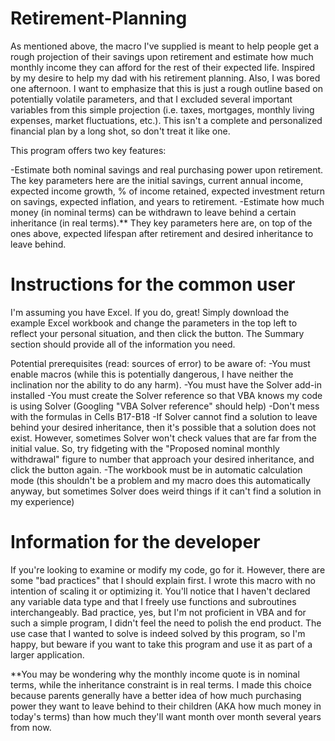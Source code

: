 # Retirement-Planning

As mentioned above, the macro I've supplied is meant to help people get a rough projection of their savings upon retirement and estimate how much monthly income they can afford for the rest of their expected life. Inspired by my desire to help my dad with his retirement planning. Also, I was bored one afternoon. I want to emphasize that this is just a rough outline based on potentially volatile parameters, and that I excluded several important variables from this simple projection (i.e. taxes, mortgages, monthly living expenses, market fluctuations, etc.). This isn't a complete and personalized financial plan by a long shot, so don't treat it like one. 

This program offers two key features:

-Estimate both nominal savings and real purchasing power upon retirement. The key parameters here are the initial savings, current annual income, expected income growth, % of income retained, expected investment return on savings, expected inflation, and years to retirement. -Estimate how much money (in nominal terms) can be withdrawn to leave behind a certain inheritance (in real terms).** They key parameters here are, on top of the ones above, expected lifespan after retirement and desired inheritance to leave behind.

# Instructions for the common user

I'm assuming you have Excel. If you do, great! Simply download the example Excel workbook and change the parameters in the top left to reflect your personal situation, and then click the button. The Summary section should provide all of the information you need. 

Potential prerequisites (read: sources of error) to be aware of:
-You must enable macros (while this is potentially dangerous, I have neither the inclination nor the ability to do any harm). 
-You must have the Solver add-in installed
-You must create the Solver reference so that VBA knows my code is using Solver (Googling "VBA Solver reference" should help)
-Don't mess with the formulas in Cells B17-B18
-If Solver cannot find a solution to leave behind your desired inheritance, then it's possible that a solution does not exist. However, sometimes Solver won't check values that are far from the initial value. So, try fidgeting with the "Proposed nominal monthly withdrawal" figure to number that approach your desired inheritance, and click the button again.
-The workbook must be in automatic calculation mode (this shouldn't be a problem and my macro does this automatically anyway, but sometimes Solver does weird things if it can't find a solution in my experience)

# Information for the developer

If you're looking to examine or modify my code, go for it. However, there are some "bad practices" that I should explain first. I wrote this macro with no intention of scaling it or optimizing it. You'll notice that I haven't declared any variable data type and that I freely use functions and subroutines interchangeably. Bad practice, yes, but I'm not proficient in VBA and for such a simple program, I didn't feel the need to polish the end product. The use case that I wanted to solve is indeed solved by this program, so I'm happy, but beware if you want to take this program and use it as part of a larger application. 

**You may be wondering why the monthly income quote is in nominal terms, while the inheritance constraint is in real terms. I made this choice because parents generally have a better idea of how much purchasing power they want to leave behind to their children (AKA how much money in today's terms) than how much they'll want month over month several years from now. 
